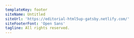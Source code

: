 ```yaml
---
templateKey: footer
siteName: Untitled
siteUrl: 'https://editorial-html5up-gatsby.netlify.com/'
siteFooterFont: 'Open Sans'
tagline: All rights reserved.
---
```


